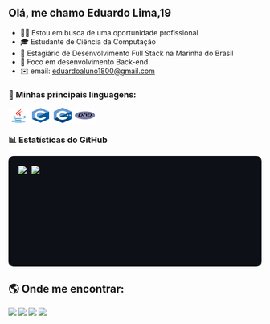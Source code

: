 ## Olá, me chamo Eduardo Lima,19

- 👨‍💻 Estou em busca de uma oportunidade profissional
- 🎓 Estudante de Ciência da Computação
- 💼 Estagiário de Desenvolvimento Full Stack na Marinha do Brasil
- 🚀 Foco em desenvolvimento Back-end
- ✉️ email: eduardoaluno1800@gmail.com

### 🚀 Minhas principais linguagens:
<div style="display: inline_block">
  <img align="center" alt="Edu-Java" height="30" width="40" src="https://raw.githubusercontent.com/devicons/devicon/master/icons/java/java-original.svg">
  <img align="center" alt="Edu-C" height="30" width="40" src="https://raw.githubusercontent.com/devicons/devicon/master/icons/c/c-original.svg">
  <img align="center" alt="Edu-Cpp" height="30" width="40" src="https://raw.githubusercontent.com/devicons/devicon/master/icons/cplusplus/cplusplus-original.svg">
  <img align="center" alt="Edu-PHP" height="30" width="40" src="https://raw.githubusercontent.com/devicons/devicon/master/icons/php/php-original.svg"><br>
</div>

### 📊 Estatísticas do GitHub
<div style="display: flex; align-items: center; gap: 10px; background-color: #0d1117; padding: 20px; border-radius: 10px;">
<img height="180em" src="https://github-readme-stats.vercel.app/api?username=Eduardolimzz&show_icons=true&theme=dark&cache_seconds=1800"/>
<img height="180em" src="https://github-readme-stats.vercel.app/api/top-langs/?username=Eduardolimzz&layout=compact&theme=dark&cache_seconds=1800"/>
</div>

## 🌎 Onde me encontrar:
<div> 
  <a href="https://www.instagram.com/eduardo_lima311/" target="_blank"><img src="https://img.shields.io/badge/-Instagram-%23E4405F?style=for-the-badge&logo=instagram&logoColor=white" target="_blank"></a>
  <a href="https://github.com/Eduardolimzz" target="_blank"><img src="https://img.shields.io/badge/GitHub-100000?style=for-the-badge&logo=github&logoColor=white" target="_blank"></a>
  <a href="mailto:eduardoaluno1800@gmail.com"><img src="https://img.shields.io/badge/-Gmail-%23333?style=for-the-badge&logo=gmail&logoColor=white" target="_blank"></a>
  <a href="https://www.linkedin.com/in/eduardo-lima-3b1092316/" target="_blank"><img src="https://img.shields.io/badge/-LinkedIn-%230077B5?style=for-the-badge&logo=linkedin&logoColor=white" target="_blank"></a>
</div>

